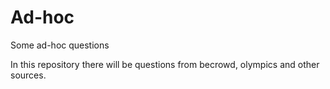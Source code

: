 # Ad-hoc
Some ad-hoc questions

In this repository there will be questions from becrowd, olympics and other sources.
